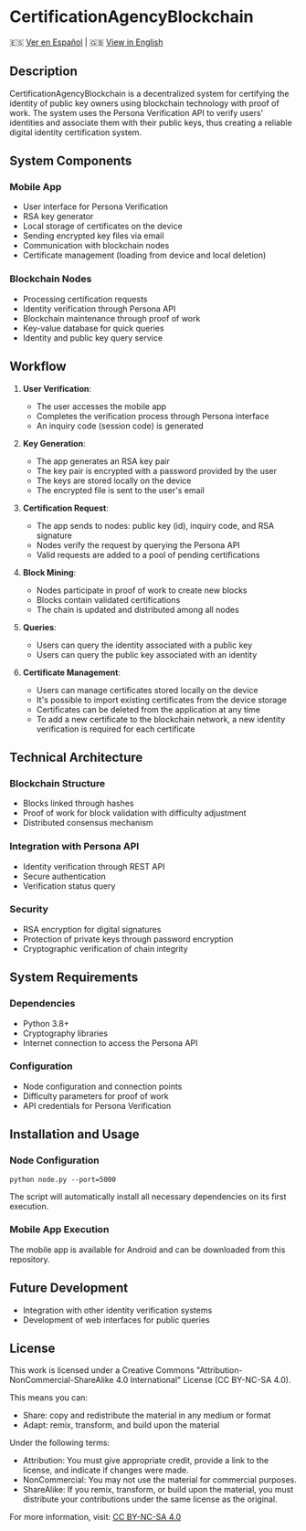# CertificationAgencyBlockchain

🇪🇸 [Ver en Español](README.md) | 🇬🇧 [View in English](readme-en.md)

## Description

CertificationAgencyBlockchain is a decentralized system for certifying the identity of public key owners using blockchain technology with proof of work. The system uses the Persona Verification API to verify users' identities and associate them with their public keys, thus creating a reliable digital identity certification system.

## System Components

### Mobile App
- User interface for Persona Verification
- RSA key generator
- Local storage of certificates on the device
- Sending encrypted key files via email
- Communication with blockchain nodes
- Certificate management (loading from device and local deletion)

### Blockchain Nodes
- Processing certification requests
- Identity verification through Persona API
- Blockchain maintenance through proof of work
- Key-value database for quick queries
- Identity and public key query service

## Workflow

1. **User Verification**: 
   - The user accesses the mobile app
   - Completes the verification process through Persona interface
   - An inquiry code (session code) is generated

2. **Key Generation**:
   - The app generates an RSA key pair
   - The key pair is encrypted with a password provided by the user
   - The keys are stored locally on the device
   - The encrypted file is sent to the user's email

3. **Certification Request**:
   - The app sends to nodes: public key (id), inquiry code, and RSA signature
   - Nodes verify the request by querying the Persona API
   - Valid requests are added to a pool of pending certifications

4. **Block Mining**:
   - Nodes participate in proof of work to create new blocks
   - Blocks contain validated certifications
   - The chain is updated and distributed among all nodes

5. **Queries**:
   - Users can query the identity associated with a public key
   - Users can query the public key associated with an identity

6. **Certificate Management**:
   - Users can manage certificates stored locally on the device
   - It's possible to import existing certificates from the device storage
   - Certificates can be deleted from the application at any time
   - To add a new certificate to the blockchain network, a new identity verification is required for each certificate

## Technical Architecture

### Blockchain Structure
- Blocks linked through hashes
- Proof of work for block validation with difficulty adjustment
- Distributed consensus mechanism

### Integration with Persona API
- Identity verification through REST API
- Secure authentication
- Verification status query

### Security
- RSA encryption for digital signatures
- Protection of private keys through password encryption
- Cryptographic verification of chain integrity

## System Requirements

### Dependencies
- Python 3.8+
- Cryptography libraries
- Internet connection to access the Persona API

### Configuration
- Node configuration and connection points
- Difficulty parameters for proof of work
- API credentials for Persona Verification

## Installation and Usage

### Node Configuration
```
python node.py --port=5000
```

The script will automatically install all necessary dependencies on its first execution.

### Mobile App Execution
The mobile app is available for Android and can be downloaded from this repository.

## Future Development
- Integration with other identity verification systems
- Development of web interfaces for public queries

## License

This work is licensed under a Creative Commons "Attribution-NonCommercial-ShareAlike 4.0 International" License (CC BY-NC-SA 4.0).

This means you can:
- Share: copy and redistribute the material in any medium or format
- Adapt: remix, transform, and build upon the material

Under the following terms:
- Attribution: You must give appropriate credit, provide a link to the license, and indicate if changes were made.
- NonCommercial: You may not use the material for commercial purposes.
- ShareAlike: If you remix, transform, or build upon the material, you must distribute your contributions under the same license as the original.

For more information, visit: [CC BY-NC-SA 4.0](https://creativecommons.org/licenses/by-nc-sa/4.0/)
